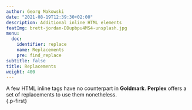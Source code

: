 ```yaml
---
author: Georg Makowski
date: "2021-08-19T12:39:30+02:00"
description: Additional inline HTML elements
featImg: brett-jordan-DDupbpu4MS4-unsplash.jpg
menu:
  doc:
    identifier: replace
    name: Replacements
    pre: find_replace
subtitle: false
title: Replacements
weight: 400
---
```


A few HTML inline tags have no counterpart in **Goldmark**. **Perplex** offers a set of replacements to use them nonetheless.  
{.p-first} <!--more-->
